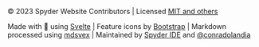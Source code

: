 © 2023 Spyder Website Contributors | Licensed [MIT and others](https://github.com/spyder-ide/website-spyder/blob/master/NOTICE.txt)

Made with 🖤 using [Svelte](https://svelte.dev/) | Feature icons by [Bootstrap](https://github.com/leshak/svelte-icons-pack) | Markdown processed using [mdsvex](https://mdsvex.pngwn.io/) | Maintained by [Spyder IDE](https://www.spyder-ide.org/) and [@conradolandia](https://github.com/conradolandia/)
